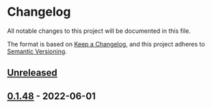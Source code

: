 # Changelog

All notable changes to this project will be documented in this file.

The format is based on [Keep a Changelog](https://keepachangelog.com/en/1.0.0/),
and this project adheres to [Semantic Versioning](https://semver.org/spec/v2.0.0.html).

## [Unreleased]

## [0.1.48] - 2022-06-01

[Unreleased]: https://github.com/timvw/timvw-hello-rs/compare/0.1.48...HEAD

[0.1.48]: https://github.com/timvw/timvw-hello-rs/compare/0cc7b760d2536b4a307cf28099fcd9a27b30ca63...0.1.48
